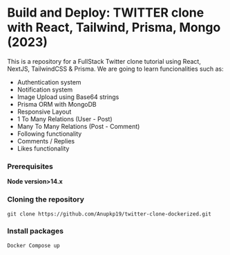 # Build and Deploy: TWITTER clone with React, Tailwind, Prisma, Mongo (2023)
This is a repository for a FullStack Twitter clone tutorial using React, NextJS, TailwindCSS & Prisma.
We are going to learn funcionalities such as:
- Authentication system
- Notification system
- Image Upload using Base64 strings
- Prisma ORM with MongoDB
- Responsive Layout
- 1 To Many Relations (User - Post)
- Many To Many Relations (Post - Comment)
- Following functionality
- Comments / Replies
- Likes functionality

### Prerequisites

**Node version>14.x**

### Cloning the repository

```shell
git clone https://github.com/Anupkp19/twitter-clone-dockerized.git
```
### Install packages

```shell
Docker Compose up
```

